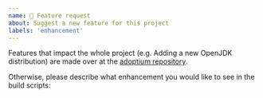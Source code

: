 ```yaml
---
name: 🚀 Feature request
about: Suggest a new feature for this project
labels: 'enhancement'
---
```


Features that impact the whole project (e.g. Adding a new OpenJDK distribution) are made over at the [adoptium repository](https://github.com/adoptium/adoptium/).

Otherwise, please describe what enhancement you would like to see in the build scripts:

